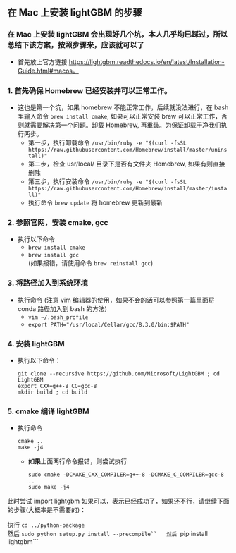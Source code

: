 ## 在 Mac 上安装 lightGBM 的步骤
### 在 Mac 上安装 lightGBM 会出现好几个坑，本人几乎均已踩过，所以总结下该方案，按照步骤来，应该就可以了
- 首先放上官方链接  https://lightgbm.readthedocs.io/en/latest/Installation-Guide.html#macos。


### 1. 首先确保 Homebrew 已经安装并可以正常工作。
- 这也是第一个坑，如果 homebrew 不能正常工作，后续就没法进行，在 bash里输入命令 ```brew install cmake```, 如果可以正常安装 brew 可以正常工作，否则就需要解决第一个问题。卸载 Homebrew, 再重装。为保证卸载干净我们执行两步。
  - 第一步，执行卸载命令 
  ```/usr/bin/ruby -e "$(curl -fsSL https://raw.githubusercontent.com/Homebrew/install/master/uninstall)"``` 
  - 第二步，检查 usr/local/ 目录下是否有文件夹 Homebrew, 如果有则直接删除
  - 第三步，执行安装命令
  ```/usr/bin/ruby -e "$(curl -fsSL https://raw.githubusercontent.com/Homebrew/install/master/install)" ```
  - 执行命令 ```brew update``` 将 homebrew 更新到最新
### 2. 参照官网，安装 cmake, gcc
- 执行以下命令
    - ```brew install cmake```
    - ```brew install gcc```  
    (如果报错，请使用命令 ```brew reinstall gcc```)
### 3. 将路径加入到系统环境
- 执行命令 (注意 vim 编辑器的使用，如果不会的话可以参照第一篇里面将 conda 路径加入到 bash 的方法)
  - ```vim ~/.bash_profile```
  - ```export PATH="/usr/local/Cellar/gcc/8.3.0/bin:$PATH"```
### 4. 安装 lightGBM
- 执行以下命令：
  ```
  git clone --recursive https://github.com/Microsoft/LightGBM ; cd LightGBM
  export CXX=g++-8 CC=gcc-8
  mkdir build ; cd build
  ```
### 5. cmake 编译 lightGBM
- 执行命令 
  ```
  cmake ..
  make -j4
  ``` 
    - **如果**上面两行命令报错，则尝试执行 
      
      ```
      sudo cmake -DCMAKE_CXX_COMPILER=g++-8 -DCMAKE_C_COMPILER=gcc-8 ..
      sudo make -j4
      ```
此时尝试 import lightgbm 如果可以，表示已经成功了，如果还不行，请继续下面的步骤(大概率是不需要的)：

执行 ```cd ../python-package```  
然后 ```sudo python setup.py install --precompile``  
然后 ```pip install lightgbm```
 
